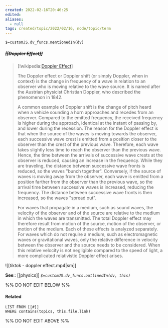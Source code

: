 ```yaml
---
created: 2022-02-16T20:46:25 
edited: 
aliases:
  - null
tags: created/topic/2022/02/16, node/topic/term
---
```

`$=customJS.dv_funcs.mentionedIn(dv)`

##### <s class="topic-title">[[Doppler Effect]]</s>



> [!wikipedia:[Doppler Effect](https://en.wikipedia.org/wiki/Doppler%20effect)]
> 
> The Doppler effect or Doppler shift (or simply Doppler, when in context) is the change in frequency of a wave in relation to an observer who is moving relative to the wave source. It is named after the Austrian physicist Christian Doppler, who described the phenomenon in 1842.
> 
> A common example of Doppler shift is the change of pitch heard when a vehicle sounding a horn approaches and recedes from an observer. Compared to the emitted frequency, the received frequency is higher during the approach, identical at the instant of passing by, and lower during the recession. The reason for the Doppler effect is that when the source of the waves is moving towards the observer, each successive wave crest is emitted from a position closer to the observer than the crest of the previous wave.  Therefore, each wave takes slightly less time to reach the observer than the previous wave. Hence, the time between the arrivals of successive wave crests at the observer is reduced, causing an increase in the frequency. While they are traveling, the distance between successive wave fronts is reduced, so the waves "bunch together".  Conversely, if the source of waves is moving away from the observer, each wave is emitted from a position farther from the observer than the previous wave, so the arrival time between successive waves is increased, reducing the frequency. The distance between successive wave fronts is then increased, so the waves "spread out".
> 
> For waves that propagate in a medium, such as sound waves, the velocity of the observer and of the source are relative to the medium in which the waves are transmitted. The total Doppler effect may therefore result from motion of the source, motion of the observer, or motion of the medium. Each of these effects is analyzed separately. For waves which do not require a medium, such as electromagnetic waves or gravitational waves, only the relative difference in velocity between the observer and the source needs to be considered. When this relative velocity is not negligible compared to the speed of light, a more complicated relativistic Doppler effect arises.
>

![[tiktok - doppler effect.mp4|sm]]

**See**:: [[physics]]
*`$=customJS.dv_funcs.outlinedIn(dv, this)`*

%% DO NOT EDIT BELOW %%

#### Related 

```dataview
LIST FROM [[#]]
WHERE contains(topics, this.file.link)
```
%% DO NOT EDIT ABOVE %%

